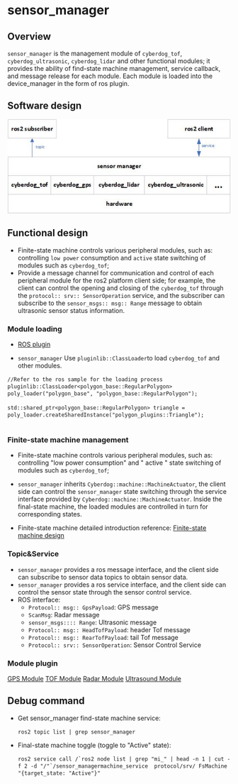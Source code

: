 # sensor_manager 

## Overview

``sensor_manager`` is the management module of ``cyberdog_tof``, ``cyberdog_ultrasonic``, ``cyberdog_lidar`` and other functional modules; it provides the ability of find-state machine management, service callback, and message release for each module. Each module is loaded into the device_manager in the form of ros plugin.
## Software design

<center>

 ![avatar](./image/sensor_manager/sensor_manager.png)

</center>

## Functional design

- Finite-state machine controls various peripheral modules, such as: controlling ``low power`` consumption and ``active`` state switching of modules such as ``cyberdog_tof``;
- Provide a message channel for communication and control of each peripheral module for the ros2 platform client side; for example, the client can control the opening and closing of the ``cyberdog_tof`` through the ``protocol:: srv:: SensorOperation`` service, and the subscriber can subscribe to the ``sensor_msgs:: msg:: Range`` message to obtain ultrasonic sensor status information.

### Module loading
- [ROS plugin](https://github.com/ros2/ros2_documentation/blob/galactic/source/Tutorials/Beginner-Client-Libraries/Pluginlib.rst)

- ``sensor_manager`` Use ``pluginlib::ClassLoader``to load ``cyberdog_tof`` and other modules.
```
//Refer to the ros sample for the loading process
pluginlib::ClassLoader<polygon_base::RegularPolygon> poly_loader("polygon_base", "polygon_base::RegularPolygon");

std::shared_ptr<polygon_base::RegularPolygon> triangle = poly_loader.createSharedInstance("polygon_plugins::Triangle");
    
```

### Finite-state machine management
- Finite-state machine controls various peripheral modules, such as: controlling "low power consumption" and " active " state switching of modules such as ``cyberdog_tof``;

- ``sensor_manager`` inherits ``Cyberdog::machine::MachineActuator``, the client side can control the ``sensor_manager`` state switching through the service interface provided by ``Cyberdog::machine::MachineActuator``. Inside the final-state machine, the loaded modules are controlled in turn for corresponding states.
- Finite-state machine detailed introduction reference:   [Finite-state machine design](/en/cyberdog_machine_en.md)

### Topic&Service

- ``sensor_manager`` provides a ros message interface, and the client side can subscribe to sensor data topics to obtain sensor data.
- ``sensor_manager`` provides a ros service interface, and the client side can control the sensor state through the sensor control service.
- ROS interface:
  - ``Protocol:: msg:: GpsPayload``: GPS message
  - ``ScanMsg``: Radar message
  - ``sensor_msgs:::: Range``: Ultrasonic message
  - ``Protocol:: msg:: HeadTofPayload``: header Tof message
  - ``Protocol:: msg:: RearTofPayload``: tail Tof message
  - ``Protocol:: srv:: SensorOperation``: Sensor Control Service

### Module plugin

[GPS Module](/en/cyberdog_gps_en.md)
[TOF Module](/en/cyberdog_tof_en.md)
[Radar Module](/en/cyberdog_lidar_en.md )
[Ultrasound Module](/en/cyberdog_ultrasonic_en.md )

## Debug command

- Get sensor_manager find-state machine service:

  ```
  ros2 topic list | grep sensor_manager
  ```

- Final-state machine toggle (toggle to "Active" state):

  ```
  ros2 service call /`ros2 node list | grep "mi_" | head -n 1 | cut -f 2 -d "/"`/sensor_managermachine_service  protocol/srv/ FsMachine  "{target_state: "Active"}"
  ```
